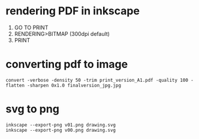 


# rendering  PDF in inkscape

1. GO TO PRINT
2. RENDERING>BITMAP (300dpi default)
3. PRINT



# converting pdf to image


```
convert -verbose -density 50 -trim print_version_A1.pdf -quality 100 -flatten -sharpen 0x1.0 finalversion_jpg.jpg
```


# svg to png

```
inkscape --export-png v01.png drawing.svg
inkscape --export-png v00.png drawing.svg

```


